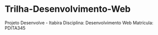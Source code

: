 # Trilha-Desenvolvimento-Web
Projeto Desenvolve - Itabira
Disciplina: Desenvolvimento Web
Matrícula: PDITA345
